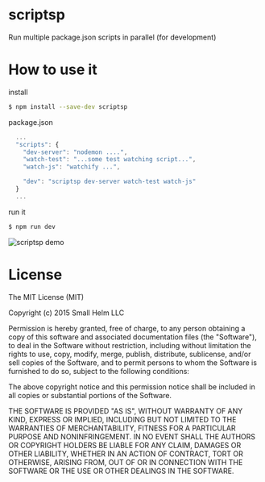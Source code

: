 # scriptsp
Run multiple package.json scripts in parallel (for development)

# How to use it
install
```sh
$ npm install --save-dev scriptsp
```
package.json
```js
  ...
  "scripts": {
    "dev-server": "nodemon ....",
    "watch-test": "...some test watching script...",
    "watch-js": "watchify ...",

    "dev": "scriptsp dev-server watch-test watch-js"
  }
  ...
```
run it
```sh
$ npm run dev
```
![scriptsp demo](https://raw.githubusercontent.com/smallhelm/scriptsp/master/demo.png)

# License

The MIT License (MIT)

Copyright (c) 2015 Small Helm LLC

Permission is hereby granted, free of charge, to any person obtaining a copy
of this software and associated documentation files (the "Software"), to deal
in the Software without restriction, including without limitation the rights
to use, copy, modify, merge, publish, distribute, sublicense, and/or sell
copies of the Software, and to permit persons to whom the Software is
furnished to do so, subject to the following conditions:

The above copyright notice and this permission notice shall be included in all
copies or substantial portions of the Software.

THE SOFTWARE IS PROVIDED "AS IS", WITHOUT WARRANTY OF ANY KIND, EXPRESS OR
IMPLIED, INCLUDING BUT NOT LIMITED TO THE WARRANTIES OF MERCHANTABILITY,
FITNESS FOR A PARTICULAR PURPOSE AND NONINFRINGEMENT. IN NO EVENT SHALL THE
AUTHORS OR COPYRIGHT HOLDERS BE LIABLE FOR ANY CLAIM, DAMAGES OR OTHER
LIABILITY, WHETHER IN AN ACTION OF CONTRACT, TORT OR OTHERWISE, ARISING FROM,
OUT OF OR IN CONNECTION WITH THE SOFTWARE OR THE USE OR OTHER DEALINGS IN THE
SOFTWARE.
